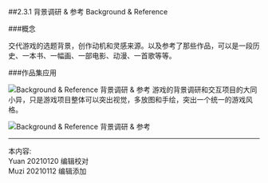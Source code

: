 ##2.3.1 背景调研 & 参考 Background & Reference 

###概念

交代游戏的选题背景，创作动机和灵感来源。以及参考了那些作品，可以是一段历史、一本书、一幅画、一部电影、动漫、一首歌等等。


###作品集应用

![Background & Reference 背景调研 & 参考](http://kitpic.makebi.net/2021/ixd_33.jpg)
游戏的背景调研和交互项目的大同小异，只是游戏项目整体可以突出视觉，多放图和手绘，突出一个统一的游戏风格。

![Background & Reference 背景调研 & 参考](http://kitpic.makebi.net/2021/ixd_34.jpg)





---
本内容:    
Yuan 20210120 编辑校对  
Muzi 20210112 编辑添加
